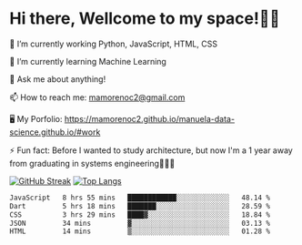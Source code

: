 # Hi there, Wellcome to my space!✌🏾

🔭 I’m currently working Python, JavaScript, HTML, CSS

🌱 I’m currently learning Machine Learning

💬 Ask me about anything!

📫 How to reach me: mamorenoc2@gmail.com

🖥️ My Porfolio: https://mamorenoc2.github.io/manuela-data-science.github.io/#work

⚡ Fun fact: Before I wanted to study architecture, but now I'm a 1 year away from graduating in systems engineering🤣🤣🤣

[![GitHub Streak](https://streak-stats.demolab.com/?user=mamorenoc2&theme=tokyonight_duo)](https://git.io/streak-stats)                 [![Top Langs](https://github-readme-stats.vercel.app/api/top-langs/?username=mamorenoc2&layout=compact&theme=tokyonight)](https://github.com/anuraghazra/github-readme-stats)

<!--START_SECTION:waka-->

```txt
JavaScript   8 hrs 55 mins   ████████████░░░░░░░░░░░░░   48.14 %
Dart         5 hrs 18 mins   ███████░░░░░░░░░░░░░░░░░░   28.59 %
CSS          3 hrs 29 mins   ████▓░░░░░░░░░░░░░░░░░░░░   18.84 %
JSON         34 mins         ▓░░░░░░░░░░░░░░░░░░░░░░░░   03.13 %
HTML         14 mins         ▒░░░░░░░░░░░░░░░░░░░░░░░░   01.28 %
```

<!--END_SECTION:waka-->
